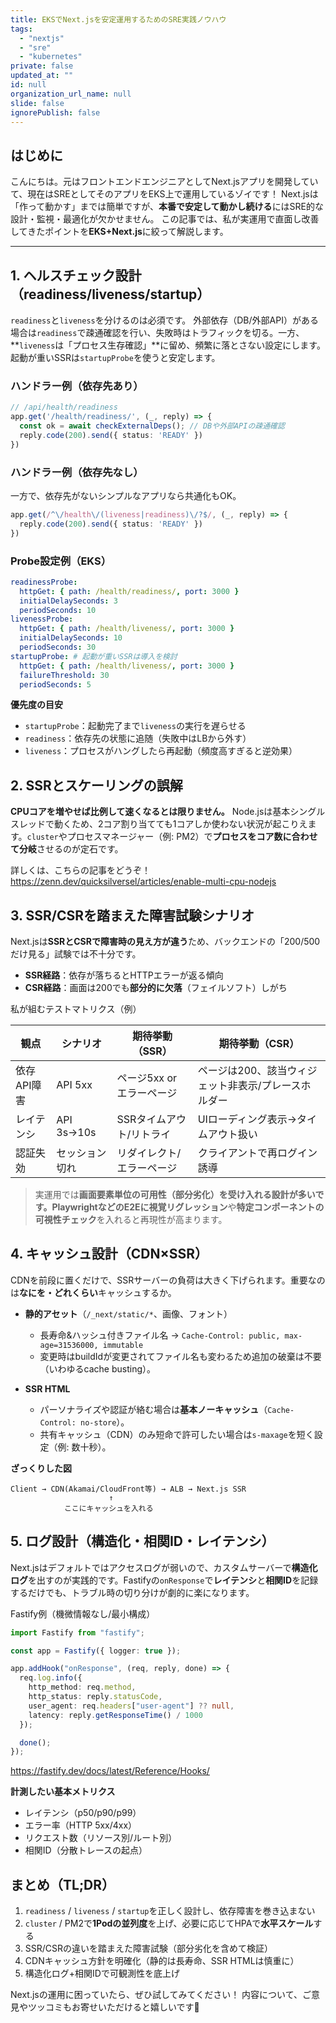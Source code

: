 ```yaml
---
title: EKSでNext.jsを安定運用するためのSRE実践ノウハウ
tags:
  - "nextjs"
  - "sre"
  - "kubernetes"
private: false
updated_at: ""
id: null
organization_url_name: null
slide: false
ignorePublish: false
---
```


## はじめに

こんにちは。元はフロントエンドエンジニアとしてNext.jsアプリを開発していて、現在はSREとしてそのアプリをEKS上で運用しているゾイです！
Next.jsは「作って動かす」までは簡単ですが、**本番で安定して動かし続ける**にはSRE的な設計・監視・最適化が欠かせません。
この記事では、私が実運用で直面し改善してきたポイントを**EKS+Next.js**に絞って解説します。

---


## 1. ヘルスチェック設計（readiness/liveness/startup）

`readiness`と`liveness`を分けるのは必須です。
外部依存（DB/外部API）がある場合は`readiness`で疎通確認を行い、失敗時はトラフィックを切る。一方、**`liveness`は「プロセス生存確認」**に留め、頻繁に落とさない設定にします。起動が重いSSRは`startupProbe`を使うと安定します。

### ハンドラー例（依存先あり）

```ts
// /api/health/readiness
app.get('/health/readiness/', (_, reply) => {
  const ok = await checkExternalDeps(); // DBや外部APIの疎通確認
  reply.code(200).send({ status: 'READY' })
})
```

### ハンドラー例（依存先なし）

一方で、依存先がないシンプルなアプリなら共通化もOK。

```ts
app.get(/^\/health\/(liveness|readiness)\/?$/, (_, reply) => {
  reply.code(200).send({ status: 'READY' })
})
```

### Probe設定例（EKS）

```yaml
readinessProbe:
  httpGet: { path: /health/readiness/, port: 3000 }
  initialDelaySeconds: 3
  periodSeconds: 10
livenessProbe:
  httpGet: { path: /health/liveness/, port: 3000 }
  initialDelaySeconds: 10
  periodSeconds: 30
startupProbe: # 起動が重いSSRは導入を検討
  httpGet: { path: /health/liveness/, port: 3000 }
  failureThreshold: 30
  periodSeconds: 5
```

**優先度の目安**

- `startupProbe`：起動完了まで`liveness`の実行を遅らせる
- `readiness`：依存先の状態に追随（失敗中はLBから外す）
- `liveness`：プロセスがハングしたら再起動（頻度高すぎると逆効果）


## 2. SSRとスケーリングの誤解

**CPUコアを増やせば比例して速くなるとは限りません。**
Node.jsは基本シングルスレッドで動くため、2コア割り当てても1コアしか使わない状況が起こりえます。`cluster`やプロセスマネージャー（例: PM2）で**プロセスをコア数に合わせて分岐**させるのが定石です。

詳しくは、こちらの記事をどうぞ！
https://zenn.dev/quicksilversel/articles/enable-multi-cpu-nodejs

## 3. SSR/CSRを踏まえた障害試験シナリオ

Next.jsは**SSRとCSRで障害時の見え方が違う**ため、バックエンドの「200/500だけ見る」試験では不十分です。

- **SSR経路**：依存が落ちるとHTTPエラーが返る傾向
- **CSR経路**：画面は200でも**部分的に欠落**（フェイルソフト）しがち

私が組むテストマトリクス（例）

| 観点         | シナリオ       | 期待挙動（SSR）                     | 期待挙動（CSR）                                       |
|--------------|---------------|--------------------------------------|-------------------------------------------------------|
| 依存API障害  | API 5xx       | ページ5xx or エラーページ            | ページは200、該当ウィジェット非表示/プレースホルダー |
| レイテンシ    | API 3s→10s    | SSRタイムアウト/リトライ             | UIローディング表示→タイムアウト扱い                  |
| 認証失効      | セッション切れ | リダイレクト/エラーページ            | クライアントで再ログイン誘導                          |

> 実運用では**画面要素単位の可用性（部分劣化）**を受け入れる設計が多いです。PlaywrightなどのE2Eに**視覚リグレッション**や**特定コンポーネントの可視性チェック**を入れると再現性が高まります。

## 4. キャッシュ設計（CDN×SSR）

CDNを前段に置くだけで、SSRサーバーの負荷は大きく下げられます。重要なのは**なにを・どれくらい**キャッシュするか。

- **静的アセット**（`/_next/static/*`、画像、フォント）
  - 長寿命&ハッシュ付きファイル名 → `Cache-Control: public, max-age=31536000, immutable`
  - 変更時はbuildIdが変更されてファイル名も変わるため追加の破棄は不要（いわゆるcache busting）。

- **SSR HTML**  
  - パーソナライズや認証が絡む場合は**基本ノーキャッシュ**（`Cache-Control: no-store`）。
  - 共有キャッシュ（CDN）のみ短命で許可したい場合は`s-maxage`を短く設定（例: 数十秒）。

**ざっくりした図**

```text
Client → CDN(Akamai/CloudFront等) → ALB → Next.js SSR
                      ↑
            ここにキャッシュを入れる
```

## 5. ログ設計（構造化・相関ID・レイテンシ）

Next.jsはデフォルトではアクセスログが弱いので、カスタムサーバーで**構造化ログ**を出すのが実践的です。Fastifyの`onResponse`で**レイテンシ**と**相関ID**を記録するだけでも、トラブル時の切り分けが劇的に楽になります。


Fastify例（機微情報なし/最小構成）

```ts
import Fastify from "fastify";

const app = Fastify({ logger: true });

app.addHook("onResponse", (req, reply, done) => {
  req.log.info({
    http_method: req.method,
    http_status: reply.statusCode,
    user_agent: req.headers["user-agent"] ?? null,
    latency: reply.getResponseTime() / 1000
  });

  done();
});
```

https://fastify.dev/docs/latest/Reference/Hooks/


**計測したい基本メトリクス**

- レイテンシ（p50/p90/p99）
- エラー率（HTTP 5xx/4xx）
- リクエスト数（リソース別/ルート別）
- 相関ID（分散トレースの起点）

## まとめ（TL;DR）

1. `readiness` / `liveness` / `startup`を正しく設計し、依存障害を巻き込まない
2. `cluster` / PM2で**1Podの並列度**を上げ、必要に応じてHPAで**水平スケール**する
3. SSR/CSRの違いを踏まえた障害試験（部分劣化を含めて検証）
4. CDNキャッシュ方針を明確化（静的は長寿命、SSR HTMLは慎重に）
5. 構造化ログ+相関IDで可観測性を底上げ

Next.jsの運用に困っていたら、ぜひ試してみてください！
内容について、ご意見やツッコミもお寄せいただけると嬉しいです🥰
